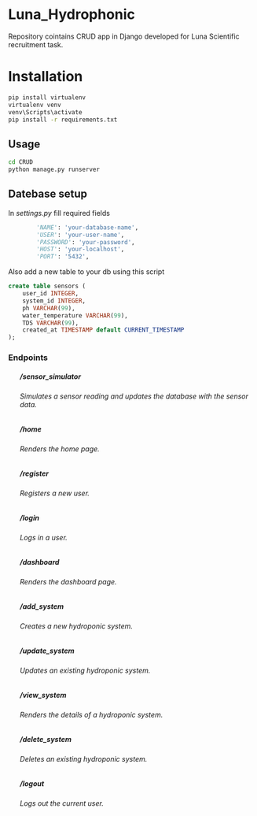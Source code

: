 # Luna_Hydrophonic
Repository cointains CRUD app in Django developed for Luna Scientific recruitment task.


# Installation
```bash
pip install virtualenv
virtualenv venv
venv\Scripts\activate
pip install -r requirements.txt
```

## Usage
```bash
cd CRUD
python manage.py runserver
```

## Datebase setup
In <i> settings.py </i> fill required fields
```python
        'NAME': 'your-database-name',
        'USER': 'your-user-name',
        'PASSWORD': 'your-password',
        'HOST': 'your-localhost',
        'PORT': '5432',
```
Also add a new table to your db using this script
```sql
create table sensors (
	user_id INTEGER,
	system_id INTEGER,
	ph VARCHAR(99),
	water_temperature VARCHAR(99),
	TDS VARCHAR(99),
	created_at TIMESTAMP default CURRENT_TIMESTAMP
);
```

### Endpoints

<ul>
    <h5> /sensor_simulator </h5>
    <h6> Simulates a sensor reading and updates the database with the sensor data. </h6>
    <h5> /home </h5>
    <h6> Renders the home page. </h6>
    <h5> /register </h5>
    <h6> Registers a new user. </h6>
    <h5> /login </h5>
    <h6> Logs in a user.  </h6>
    <h5> /dashboard </h5>
    <h6> Renders the dashboard page. </h6>
    <h5> /add_system </h5>
    <h6> Creates a new hydroponic system. </h6>
    <h5> /update_system </h5>
    <h6> Updates an existing hydroponic system. </h6>
    <h5> /view_system </h5>
    <h6> Renders the details of a hydroponic system. </h6>
    <h5> /delete_system </h5>
    <h6> Deletes an existing hydroponic system. </h6>
    <h5> /logout </h5>
    <h6> Logs out the current user. </h6>
</ul>